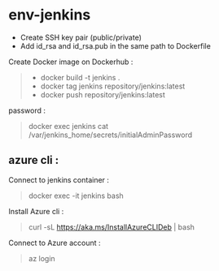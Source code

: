 # env-jenkins

* Create SSH key pair (public/private)
* Add id_rsa and id_rsa.pub in the same path to Dockerfile

Create Docker image on Dockerhub :
> * docker build -t jenkins .
> * docker tag jenkins repository/jenkins:latest
>  * docker push repository/jenkins:latest

password :
>docker exec jenkins cat /var/jenkins_home/secrets/initialAdminPassword

## azure cli :

Connect to jenkins container :
> docker exec -it jenkins bash 

Install Azure cli :
> curl -sL https://aka.ms/InstallAzureCLIDeb | bash 

Connect to Azure account :
> az login 
